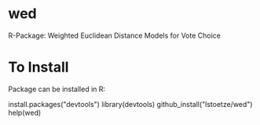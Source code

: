 wed
===

R-Package: Weighted Euclidean Distance Models for Vote Choice


To Install
====

Package can be installed in R:

install.packages("devtools")
library(devtools)
github_install("lstoetze/wed")
help(wed)
